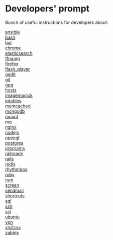 # Developers' prompt

Bunch of useful instructions for developers about:

[ansible](ansible.md)<br/>
[bash](bash.md)<br/>
[bat](bat.md)<br/>
[chrome](chrome.md)<br/>
[elasticsearch](elasticsearch.md)<br/>
[ffmpeg](ffmpeg.md)<br/>
[firefox](firefox.md)<br/>
[flash_player](flash_player.md)<br/>
[gedit](gedit.md)<br/>
[git](git.md)<br/>
[gpg](gpg.md)<br/>
[hosts](hosts.md)<br/>
[imagemagick](imagemagick.md)<br/>
[iptables](iptables.md)<br/>
[memcached](memcached.md)<br/>
[mongodb](mongodb.md)<br/>
[mount](mount.md)<br/>
[mq](mq.md)<br/>
[nginx](nginx.md)<br/>
[nodejs](nodejs.md)<br/>
[opengl](opengl.md)<br/>
[postgres](postgres.md)<br/>
[programs](programs.md)<br/>
[railroady](railroady.md)<br/>
[rails](rails.md)<br/>
[redis](redis.md)<br/>
[rhythmbox](rhythmbox.md)<br/>
[ruby](ruby.md)<br/>
[rvm](rvm.md)<br/>
[screen](screen.md)<br/>
[sendmail](sendmail.md)<br/>
[shortcuts](shortcuts.md)<br/>
[sql](sql.md)<br/>
[ssh](ssh.md)<br/>
[ssl](ssl.md)<br/>
[ubuntu](ubuntu.md)<br/>
[vpn](vpn.md)<br/>
[xls2csv](xls2csv.md)<br/>
[zabbix](zabbix.md)<br/>
